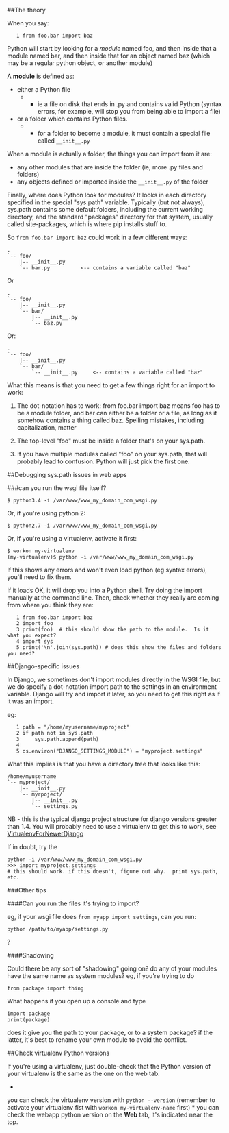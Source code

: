 
<!--
.. title: Debugging with sys.path / ImportError issues
.. slug: DebuggingImportError
.. date: 2015-05-13 14:35:28 UTC+01:00
.. tags:
.. category:
.. link:
.. description:
.. type: text
-->




##The theory


When you say: 

       1 from foo.bar import baz



Python will start by looking for a *module* named foo, and then inside that a module named bar, and then inside that for an object named baz (which may be a regular python object, or another module) 

A **module** is defined as: 

  * either a Python file 
    * - ie a file on disk that ends in .py and contains valid Python (syntax errors, for example, will stop you from being able to import a file) 
  * or a folder which contains Python files. 
    * - for a folder to become a module, it must contain a special file called `__init__.py`

When a module is actually a folder, the things you can import from it are: 

  * any other modules that are inside the folder (ie, more .py files and folders) 
  * any objects defined or imported inside the `__init__.py` of the folder 

Finally, where does Python look for modules? It looks in each directory specified in the special "sys.path" variable. Typically (but not always), sys.path contains some default folders, including the current working directory, and the standard "packages" directory for that system, usually called site-packages, which is where pip installs stuff to. 

So `from foo.bar import baz` could work in a few different ways: 

    .
    `-- foo/
        |-- __init__.py
        `-- bar.py          <-- contains a variable called "baz"


Or 

    .
    `-- foo/
        |-- __init__.py
        `-- bar/
            |-- __init__.py
            `-- baz.py


Or: 

    .
    `-- foo/
        |-- __init__.py
        `-- bar/
            `-- __init__.py     <-- contains a variable called "baz"


What this means is that you need to get a few things right for an import to work: 

1. The dot-notation has to work: from foo.bar import baz means foo has to be a module folder, and bar can either be a folder or a file, as long as it somehow contains a thing called baz. Spelling mistakes, including capitalization, matter 

2. The top-level "foo" must be inside a folder that's on your sys.path. 

3. If you have multiple modules called "foo" on your sys.path, that will probably lead to confusion. Python will just pick the first one. 


##Debugging sys.path issues in web apps



###can you run the wsgi file itself?


    $ python3.4 -i /var/www/www_my_domain_com_wsgi.py


Or, if you're using python 2: 

    $ python2.7 -i /var/www/www_my_domain_com_wsgi.py


Or, if you're using a virtualenv, activate it first: 

    $ workon my-virtualenv
    (my-virtualenv)$ python -i /var/www/www_my_domain_com_wsgi.py


If this shows any errors and won't even load python (eg syntax errors), you'll need to fix them. 

If it loads OK, it will drop you into a Python shell. Try doing the import manually at the command line. Then, check whether they really are coming from where you think they are: 

       1 from foo.bar import baz
       2 import foo
       3 print(foo)  # this should show the path to the module.  Is it what you expect?
       4 import sys
       5 print('\n'.join(sys.path)) # does this show the files and folders you need?




##Django-specific issues


In Django, we sometimes don't import modules directly in the WSGI file, but we do specify a dot-notation import path to the settings in an environment variable. Django will try and import it later, so you need to get this right as if it was an import. 

eg: 

       1 path = "/home/myusername/myproject"
       2 if path not in sys.path
       3     sys.path.append(path)
       4 
       5 os.environ("DJANGO_SETTINGS_MODULE") = "myproject.settings"



What this implies is that you have a directory tree that looks like this: 

    /home/myusername
    `-- myproject/
        |-- __init__.py
        `-- myrpoject/
            |-- __init__.py
            `-- settings.py


NB - this is the typical django project structure for django versions greater than 1.4. You will probably need to use a virtualenv to get this to work, see [VirtualenvForNewerDjango](/pages/VirtualEnvForNewerDjango)

If in doubt, try the 

    python -i /var/www/www_my_domain_com_wsgi.py
    >>> import myproject.settings
    # this should work. if this doesn't, figure out why.  print sys.path, etc.



###Other tips



####Can you run the files it's trying to import?


eg, if your wsgi file does `from myapp import settings`, can you run: 

    python /path/to/myapp/settings.py


? 


####Shadowing


Could there be any sort of "shadowing" going on? do any of your modules have the same name as system modules? eg, if you're trying to do 

    from package import thing


What happens if you open up a console and type 

    import package
    print(package)


does it give you the path to your package, or to a system package? if the latter, it's best to rename your own module to avoid the conflict. 


##Check virtualenv Python versions


If you're using a virtualenv, just double-check that the Python version of your virtualenv is the same as the one on the web tab. 

  * 
you can check the virtualenv version with `python --version` (remember to activate your virtualenv fist with `workon my-virtualenv-name` first) 
  * 
you can check the webapp python version on the **Web** tab, it's indicated near the top. 
